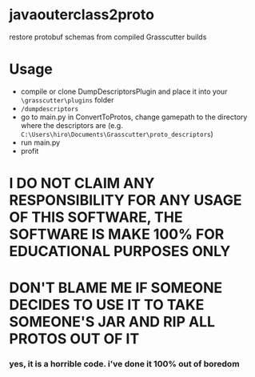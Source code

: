 # javaouterclass2proto
restore protobuf schemas from compiled Grasscutter builds

# Usage
- compile or clone DumpDescriptorsPlugin and place it into your `\grasscutter\plugins` folder
- `/dumpdescriptors`
- go to main.py in ConvertToProtos, change gamepath to the directory where the descriptors are (e.g. `C:\Users\hiro\Documents\Grasscutter\proto_descriptors`)
- run main.py
- profit

# I DO NOT CLAIM ANY RESPONSIBILITY FOR ANY USAGE OF THIS SOFTWARE, THE SOFTWARE IS MAKE 100% FOR EDUCATIONAL PURPOSES ONLY

# DON'T BLAME ME IF SOMEONE DECIDES TO USE IT TO TAKE SOMEONE'S JAR AND RIP ALL PROTOS OUT OF IT

### yes, it is a horrible code. i've done it 100% out of boredom